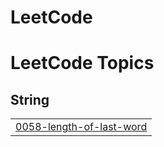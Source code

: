 # LeetCode
<!---LeetCode Topics Start-->
# LeetCode Topics
## String
|  |
| ------- |
| [0058-length-of-last-word](https://github.com/wackyturtle/LeetCode/tree/master/0058-length-of-last-word) |
<!---LeetCode Topics End-->